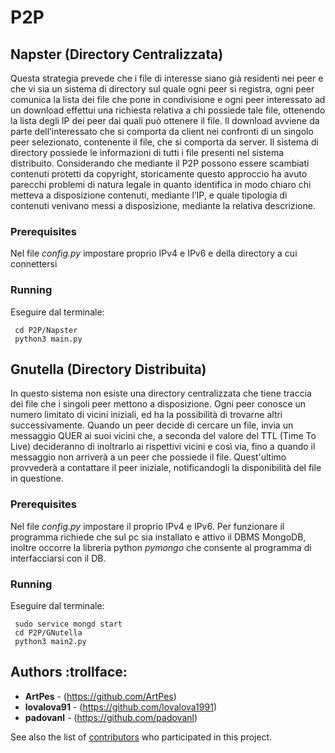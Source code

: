 # P2P 

## Napster (Directory Centralizzata)

Questa strategia prevede che i file di interesse siano già residenti nei peer e che vi sia un sistema di directory sul quale   ogni peer si registra, ogni peer comunica la lista dei file che pone in condivisione e ogni peer interessato ad un download     effettui una richiesta relativa a chi possiede tale file, ottenendo la lista degli IP dei peer dai quali può ottenere il       file. Il download avviene da parte dell’interessato che si comporta da client nei confronti di un singolo peer selezionato,     contenente il file, che si comporta da server. Il sistema di directory possiede le informazioni di tutti i file presenti nel   sistema distribuito. Considerando che mediante il P2P possono essere scambiati contenuti protetti da copyright, storicamente   questo approccio ha avuto parecchi problemi di natura legale in quanto identifica in modo chiaro chi metteva a disposizione     contenuti, mediante l’IP, e quale tipologia di contenuti venivano messi a disposizione, mediante la relativa descrizione.

### Prerequisites

Nel file _config.py_ impostare proprio IPv4 e IPv6 e della directory a cui connettersi

### Running

Eseguire dal terminale:
```
 cd P2P/Napster
 python3 main.py
```


## Gnutella (Directory Distribuita)
In questo sistema non esiste una directory centralizzata che tiene traccia dei file che i singoli peer mettono a disposizione. Ogni peer conosce un numero limitato di vicini iniziali, ed ha la possibilità di trovarne altri successivamente. Quando un peer decide di cercare un file, invia un messaggio QUER ai suoi vicini che, a seconda del valore del TTL (Time To Live) decideranno di inoltrarlo ai rispettivi vicini e così via, fino a  quando il messaggio non arriverà a un peer che possiede il file. Quest'ultimo provvederà a contattare il peer iniziale,  notificandogli la disponibilità del file in questione.

### Prerequisites

Nel file _config.py_ impostare  il proprio IPv4 e IPv6. Per funzionare il programma richiede che sul pc sia installato e attivo il DBMS MongoDB, inoltre occorre la libreria python _pymongo_ che consente al programma di interfacciarsi con il DB.

### Running

Eseguire dal terminale:
```
 sudo service mongd start
 cd P2P/GNutella
 python3 main2.py
```


## Authors :trollface:

* **ArtPes** - (https://github.com/ArtPes)
* **lovalova91** - (https://github.com/lovalova1991)
* **padovanl** - (https://github.com/padovanl)

See also the list of [contributors](https://github.com/ArtPes/P2P/graphs/contributors) who participated in this project.
